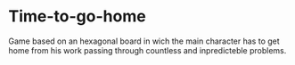 # Time-to-go-home

Game based on an hexagonal board in wich the main character has to get home from his work passing through countless and inpredicteble problems. 
